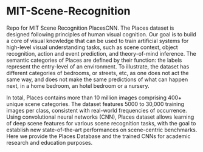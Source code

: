 # MIT-Scene-Recognition
Repo for MIT Scene Recognition PlacesCNN.
The Places dataset is designed following principles of human visual cognition. Our goal is to build a core of visual knowledge that can be used to train artificial systems for high-level visual understanding tasks, such as scene context, object recognition, action and event prediction, and theory-of-mind inference. The semantic categories of Places are defined by their function: the labels represent the entry-level of an environment. To illustrate, the dataset has different categories of bedrooms, or streets, etc, as one does not act the same way, and does not make the same predictions of what can happen next, in a home bedroom, an hotel bedroom or a nursery.

In total, Places contains more than 10 million images comprising 400+ unique scene categories. The dataset features 5000 to 30,000 training images per class, consistent with real-world frequencies of occurrence. Using convolutional neural networks (CNN), Places dataset allows learning of deep scene features for various scene recognition tasks, with the goal to establish new state-of-the-art performances on scene-centric benchmarks. Here we provide the Places Database and the trained CNNs for academic research and education purposes.
